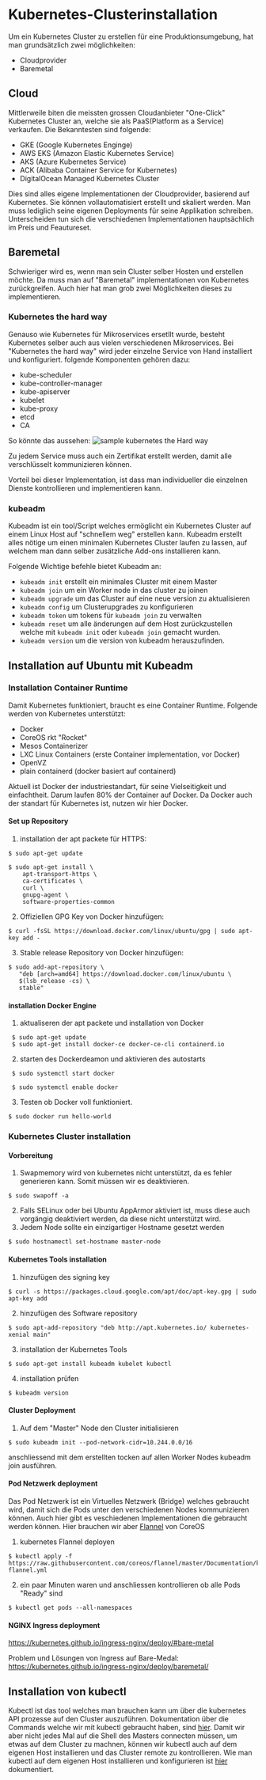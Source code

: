# Kubernetes-Clusterinstallation
Um ein Kubernetes Cluster zu erstellen für eine Produktionsumgebung, hat man grundsätzlich zwei möglichkeiten:
* Cloudprovider
* Baremetal 
## Cloud
Mittlerweile biten die meissten grossen Cloudanbieter "One-Click" Kubernetes Cluster an, welche sie als PaaS(Platform as a Service) verkaufen. Die Bekanntesten sind folgende:
* GKE (Google Kubernetes Enginge)
* AWS EKS (Amazon Elastic Kubernetes Service)
* AKS (Azure Kubernetes Service)
* ACK (Alibaba Container Service for Kubernetes)
* DigitalOcean Managed Kubernetes Cluster

Dies sind alles eigene Implementationen der Cloudprovider, basierend auf Kubernetes. Sie können vollautomatisiert erstellt und skaliert werden. Man muss lediglich seine eigenen Deployments für seine Applikation schreiben. Unterscheiden tun sich die verschiedenen Implementationen hauptsächlich im Preis und Feautureset. 

## Baremetal 
Schwieriger wird es, wenn man sein Cluster selber Hosten und erstellen möchte. Da muss man auf "Baremetal" implementationen von Kubernetes zurückgreifen. Auch hier hat man grob zwei Möglichkeiten dieses zu implementieren. 

### Kubernetes the hard way
Genauso wie Kubernetes für Mikroservices ersetllt wurde, besteht Kubernetes selber auch aus vielen verschiedenen Mikroservices. Bei "Kubernetes the hard way" wird jeder einzelne Service von Hand installiert und konfiguriert. folgende Komponenten gehören dazu:
* kube-scheduler
* kube-controller-manager
* kube-apiserver
* kubelet
* kube-proxy
* etcd
* CA

So könnte das aussehen:
![sample kubernetes the Hard way](https://github.com/baru5201/M300/blob/master/bilder/Kubernetesthehardway-sample.png)

Zu jedem Service muss auch ein Zertifikat erstellt werden, damit alle verschlüsselt kommunizieren können.

Vorteil bei dieser Implementation, ist dass man individueller die einzelnen Dienste kontrollieren und implementieren kann.

### kubeadm
Kubeadm ist ein tool/Script welches ermöglicht ein Kubernetes Cluster auf einem Linux Host auf "schnellem weg" erstellen kann. 
Kubeadm erstellt alles nötige um einen minimalen Kubernetes Cluster laufen zu lassen, auf welchem man dann selber zusätzliche Add-ons installieren kann.

Folgende Wichtige befehle bietet Kubeadm an:
- `kubeadm init` erstellt ein minimales Cluster mit einem Master
- `kubeadm join` um ein Worker node in das cluster zu joinen
- `kubeadm upgrade` um das Cluster auf eine neue version zu aktualisieren
- `kubeadm config` um Clusterupgrades zu konfigurieren
- `kubeadm token` um tokens für `kubeadm join` zu verwalten
- `kubeadm reset` um alle änderungen auf dem Host zurückzustellen welche mit `kubeadm init` oder `kubeadm join` gemacht wurden.
- `kubeadm version` um die version von kubeadm herauszufinden.

## Installation auf Ubuntu mit Kubeadm
### Installation Container Runtime 
Damit Kubernetes funktioniert, braucht es eine Container Runtime. Folgende werden von Kubernetes unterstützt:
- Docker
- CoreOS rkt "Rocket"
- Mesos Containerizer
- LXC Linux Containers (erste Container implementation, vor Docker)
- OpenVZ
- plain containerd (docker basiert auf containerd)

Aktuell ist Docker der industriestandart, für seine Vielseitigkeit und einfachtheit. Darum laufen 80% der Container auf Docker. Da Docker auch der standart für Kubernetes ist, nutzen wir hier Docker.

#### Set up Repository
1. installation der apt packete für HTTPS:
```
$ sudo apt-get update

$ sudo apt-get install \
    apt-transport-https \
    ca-certificates \
    curl \
    gnupg-agent \
    software-properties-common
```
2. Offiziellen GPG Key von Docker hinzufügen:
```
$ curl -fsSL https://download.docker.com/linux/ubuntu/gpg | sudo apt-key add -
```
3. Stable release Repository von Docker hinzufügen:
```
$ sudo add-apt-repository \
   "deb [arch=amd64] https://download.docker.com/linux/ubuntu \
   $(lsb_release -cs) \
   stable"
```
#### installation Docker Engine
1. aktualiseren der apt packete und installation von Docker
```
 $ sudo apt-get update
 $ sudo apt-get install docker-ce docker-ce-cli containerd.io
```
2. starten des Dockerdeamon und aktivieren des autostarts
``` 
 $ sudo systemctl start docker
 
 $ sudo systemctl enable docker
``` 
3. Testen ob Docker voll funktioniert.
``` 
$ sudo docker run hello-world
``` 
### Kubernetes Cluster installation
#### Vorbereitung
1. Swapmemory wird von kubernetes nicht unterstützt, da es fehler generieren kann. Somit müssen wir es deaktivieren.
``` 
$ sudo swapoff -a
``` 
2. Falls SELinux oder bei Ubuntu AppArmor aktiviert ist, muss diese auch vorgängig deaktiviert werden, da diese nicht unterstützt wird.
3. Jedem Node sollte ein einzigartiger Hostname gesetzt werden
``` 
$ sudo hostnamectl set-hostname master-node
``` 
#### Kubernetes Tools installation
1. hinzufügen des signing key
``` 
$ curl -s https://packages.cloud.google.com/apt/doc/apt-key.gpg | sudo apt-key add
``` 
2. hinzufügen des Software repository
```
$ sudo apt-add-repository "deb http://apt.kubernetes.io/ kubernetes-xenial main"
```
3. installation der Kubernetes Tools
```
$ sudo apt-get install kubeadm kubelet kubectl
```
4. installation prüfen
```
$ kubeadm version
```
#### Cluster Deployment
1. Auf dem "Master" Node den Cluster initialisieren
```
$ sudo kubeadm init --pod-network-cidr=10.244.0.0/16
```
anschliessend mit dem erstellten tocken auf allen Worker Nodes kubeadm join ausführen.

#### Pod Netzwerk deployment
Das Pod Netzwerk ist ein Virtuelles Netzwerk (Bridge) welches gebraucht wird, damit sich die Pods unter den verschiedenen Nodes kommunizieren können.
Auch hier gibt es veschiedenen Implementationen die gebraucht werden können. Hier brauchen wir aber [Flannel](https://coreos.com/flannel/docs/latest/) von CoreOS

1. kubernetes Flannel deployen
```
$ kubectl apply -f https://raw.githubusercontent.com/coreos/flannel/master/Documentation/kube-flannel.yml
```
2. ein paar Minuten waren und anschliessen kontrollieren ob alle Pods "Ready" sind
```
$ kubectl get pods --all-namespaces
```

#### NGINX Ingress deployment
https://kubernetes.github.io/ingress-nginx/deploy/#bare-metal

Problem und Lösungen von Ingress auf Bare-Medal: https://kubernetes.github.io/ingress-nginx/deploy/baremetal/

## Installation von kubectl
Kubectl ist das tool welches man brauchen kann um über die kubernetes API prozesse auf den Cluster auszuführen. Dokumentation über die Commands welche wir mit kubectl gebraucht haben, sind [hier](https://github.com/baru5201/M300/blob/master/LB03/mail-environment/kubernetes/kubectl.md).
Damit wir aber nicht jedes Mal auf die Shell des Masters connecten müssen, um etwas auf dem Cluster zu machnen, können wir kubectl auch auf dem eigenen Host installieren und das Cluster remote zu kontrollieren.
Wie man kubectl auf dem eigenen Host installieren und konfigurieren ist [hier](https://kubernetes.io/de/docs/tasks/tools/install-kubectl/) dokumentiert. 

